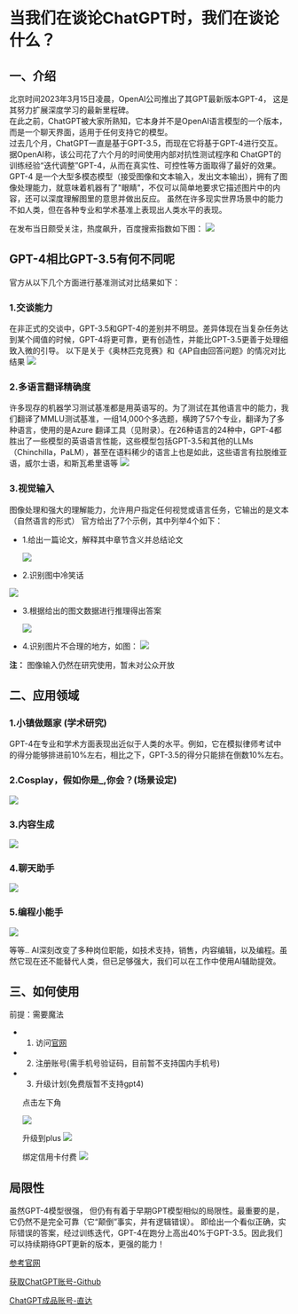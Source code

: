 # 当我们在谈论ChatGPT时，我们在谈论什么？
## 一、介绍
北京时间2023年3月15日凌晨，OpenAI公司推出了其GPT最新版本GPT-4， 这是其努力扩展深度学习的最新里程碑。<br>
在此之前，ChatGPT被大家所熟知，它本身并不是OpenAI语言模型的一个版本，而是一个聊天界面，适用于任何支持它的模型。<br>
过去几个月，ChatGPT一直是基于GPT-3.5，而现在它将基于GPT-4进行交互。<br>
据OpenAI称，该公司花了六个月的时间使用内部对抗性测试程序和 ChatGPT的训练经验“迭代调整”GPT-4，从而在真实性、可控性等方面取得了最好的效果。
GPT-4 是一个大型多模态模型（接受图像和文本输入，发出文本输出），拥有了图像处理能力，就意味着机器有了"眼睛"，不仅可以简单地要求它描述图片中的内容，还可以深度理解图里的意思并做出反应。
虽然在许多现实世界场景中的能力不如人类，但在各种专业和学术基准上表现出人类水平的表现。

在发布当日颇受关注，热度飙升，百度搜索指数如下图：
![](../images/gpt4/search_index.png)
## GPT-4相比GPT-3.5有何不同呢
官方从以下几个方面进行基准测试对比结果如下：

### 1.交谈能力
在非正式的交谈中，GPT-3.5和GPT-4的差别并不明显。差异体现在当复杂任务达到某个阈值的时候，GPT-4将更可靠，更有创造性，并能比GPT-3.5更善于处理细致入微的引导。
以下是关于《奥林匹克竞赛》和《AP自由回答问题》的情况对比结果
![](../images/gpt4/exam_result1.png)
### 2.多语言翻译精确度
许多现存的机器学习测试基准都是用英语写的。为了测试在其他语言中的能力，我们翻译了MMLU测试基准，一组14,000个多选题，横跨了57个专业，翻译为了多种语言，使用的是Azure 翻译工具（见附录）。在26种语言的24种中，GPT-4都胜出了一些模型的英语语言性能，这些模型包括GPT-3.5和其他的LLMs（Chinchilla，PaLM），甚至在语料稀少的语言上也是如此，这些语言有拉脱维亚语，威尔士语，和斯瓦希里语等
![](../images/gpt4/language.png)

### 3.视觉输入
图像处理和强大的理解能力，允许用户指定任何视觉或语言任务，它输出的是文本（自然语言的形式）
官方给出了7个示例，其中列举4个如下：
- 1.给出一篇论文，解释其中章节含义并总结论文
  
  ![](../images/gpt4/paper.png)
- 2.识别图中冷笑话
  
 ![](../images/gpt4/funny.png)
- 3.根据给出的图文数据进行推理得出答案
  
  ![](../images/gpt4/reason.png)
  
- 4.识别图片不合理的地方，如图：
 ![](../images/gpt4/iron_car.png)

**注：** 图像输入仍然在研究使用，暂未对公众开放

## 二、应用领域
### 1.小镇做题家 (学术研究)
  
   GPT-4在专业和学术方面表现出近似于人类的水平。例如，它在模拟律师考试中的得分能够排进前10%左右，相比之下，GPT-3.5的得分只能排在倒数10%左右。
### 2.Cosplay，假如你是_,你会？(场景设定)
   ![](../images/gpt4/if_you_are.png)
### 3.内容生成
   ![](../images/gpt4/content_gen.png)
### 4.聊天助手
  ![](../images/gpt4/chat.png)
### 5.编程小能手
 ![](../images/gpt4/coding.png)

等等.. AI深刻改变了多种岗位职能，如技术支持，销售，内容编辑，以及编程。虽然它现在还不能替代人类，但已足够强大，我们可以在工作中使用AI辅助提效。


## 三、如何使用
前提：需要魔法
 - 1. 访问[官网](https://chat.openai.com)
 - 2. 注册账号(需手机号验证码，目前暂不支持国内手机号)
 - 3. 升级计划(免费版暂不支持gpt4)
     
    点击左下角
    
    ![](../images/gpt4/gpt1.png)
   
      升级到plus
    ![](../images/gpt4/gpt2.png)
   
      绑定信用卡付费
    ![](../images/gpt4/gpt3.png)

## 局限性
虽然GPT-4模型很强， 但仍有有着于早期GPT模型相似的局限性。最重要的是，它仍然不是完全可靠（它“颠倒”事实，并有逻辑错误）。
即给出一个看似正确，实际错误的答案，经过训练迭代，GPT-4在跑分上高出40%于GPT-3.5。因此我们可以持续期待GPT更新的版本，更强的能力！


[参考官网](https://openai.com/research/gpt-4)


[获取ChatGPT账号-Github](https://github.com/windyund/chatgpt)

[ChatGPT成品账号-直达](https://gpt.vip.coding3min.com)